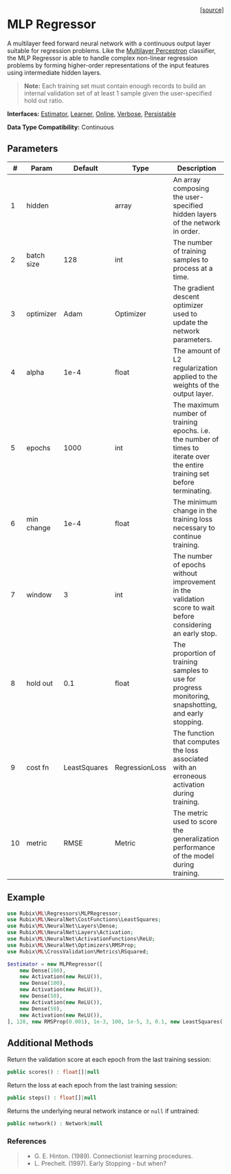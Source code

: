 <span style="float:right;"><a href="https://github.com/RubixML/RubixML/blob/master/src/Regressors/MLPRegressor.php">[source]</a></span>

# MLP Regressor
A multilayer feed forward neural network with a continuous output layer suitable for regression problems. Like the [Multilayer Perceptron](../classifiers/multilayer-perceptron.md) classifier, the MLP Regressor is able to handle complex non-linear regression problems by forming higher-order representations of the input features using intermediate hidden layers.

> **Note:** Each training set must contain enough records to build an internal validation set of at least 1 sample given the user-specified hold out ratio.

**Interfaces:** [Estimator](../estimator.md), [Learner](../learner.md), [Online](../online.md), [Verbose](../verbose.md), [Persistable](../persistable.md)

**Data Type Compatibility:** Continuous

## Parameters
| # | Param | Default | Type | Description |
|---|---|---|---|---|
| 1 | hidden | | array | An array composing the user-specified hidden layers of the network in order. |
| 2 | batch size | 128 | int | The number of training samples to process at a time. |
| 3 | optimizer | Adam | Optimizer | The gradient descent optimizer used to update the network parameters. |
| 4 | alpha | 1e-4 | float | The amount of L2 regularization applied to the weights of the output layer. |
| 5 | epochs | 1000 | int | The maximum number of training epochs. i.e. the number of times to iterate over the entire training set before terminating. |
| 6 | min change | 1e-4 | float | The minimum change in the training loss necessary to continue training. |
| 7 | window | 3 | int | The number of epochs without improvement in the validation score to wait before considering an early stop. |
| 8 | hold out | 0.1 | float | The proportion of training samples to use for progress monitoring, snapshotting, and early stopping. |
| 9 | cost fn | LeastSquares | RegressionLoss | The function that computes the loss associated with an erroneous activation during training. |
| 10 | metric | RMSE | Metric | The metric used to score the generalization performance of the model during training. |

## Example
```php
use Rubix\ML\Regressors\MLPRegressor;
use Rubix\ML\NeuralNet\CostFunctions\LeastSquares;
use Rubix\ML\NeuralNet\Layers\Dense;
use Rubix\ML\NeuralNet\Layers\Activation;
use Rubix\ML\NeuralNet\ActivationFunctions\ReLU;
use Rubix\ML\NeuralNet\Optimizers\RMSProp;
use Rubix\ML\CrossValidation\Metrics\RSquared;

$estimator = new MLPRegressor([
	new Dense(100),
	new Activation(new ReLU()),
	new Dense(100),
	new Activation(new ReLU()),
	new Dense(50),
	new Activation(new ReLU()),
	new Dense(50),
	new Activation(new ReLU()),
], 128, new RMSProp(0.001), 1e-3, 100, 1e-5, 3, 0.1, new LeastSquares(), new RSquared());
```

## Additional Methods
Return the validation score at each epoch from the last training session:
```php
public scores() : float[]|null
```

Return the loss at each epoch from the last training session:
```php
public steps() : float[]|null
```

Returns the underlying neural network instance or `null` if untrained:
```php
public network() : Network|null
```

### References
>- G. E. Hinton. (1989). Connectionist learning procedures.
>- L. Prechelt. (1997). Early Stopping - but when?
